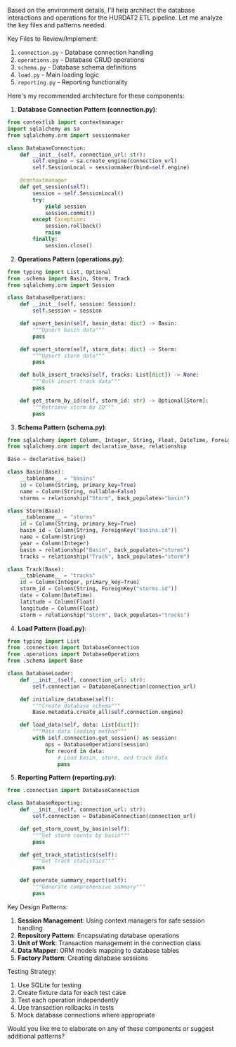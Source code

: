 Based on the environment details, I'll help architect the database interactions and operations for the HURDAT2 ETL pipeline. Let me analyze the key files and patterns needed.

Key Files to Review/Implement:
1. `connection.py` - Database connection handling
2. `operations.py` - Database CRUD operations
3. `schema.py` - Database schema definitions
4. `load.py` - Main loading logic
5. `reporting.py` - Reporting functionality

Here's my recommended architecture for these components:

1. **Database Connection Pattern (connection.py)**:
```python
from contextlib import contextmanager
import sqlalchemy as sa
from sqlalchemy.orm import sessionmaker

class DatabaseConnection:
    def __init__(self, connection_url: str):
        self.engine = sa.create_engine(connection_url)
        self.SessionLocal = sessionmaker(bind=self.engine)

    @contextmanager
    def get_session(self):
        session = self.SessionLocal()
        try:
            yield session
            session.commit()
        except Exception:
            session.rollback()
            raise
        finally:
            session.close()
```

2. **Operations Pattern (operations.py)**:
```python
from typing import List, Optional
from .schema import Basin, Storm, Track
from sqlalchemy.orm import Session

class DatabaseOperations:
    def __init__(self, session: Session):
        self.session = session

    def upsert_basin(self, basin_data: dict) -> Basin:
        """Upsert basin data"""
        pass

    def upsert_storm(self, storm_data: dict) -> Storm:
        """Upsert storm data"""
        pass

    def bulk_insert_tracks(self, tracks: List[dict]) -> None:
        """Bulk insert track data"""
        pass

    def get_storm_by_id(self, storm_id: str) -> Optional[Storm]:
        """Retrieve storm by ID"""
        pass
```

3. **Schema Pattern (schema.py)**:
```python
from sqlalchemy import Column, Integer, String, Float, DateTime, ForeignKey
from sqlalchemy.orm import declarative_base, relationship

Base = declarative_base()

class Basin(Base):
    __tablename__ = "basins"
    id = Column(String, primary_key=True)
    name = Column(String, nullable=False)
    storms = relationship("Storm", back_populates="basin")

class Storm(Base):
    __tablename__ = "storms"
    id = Column(String, primary_key=True)
    basin_id = Column(String, ForeignKey("basins.id"))
    name = Column(String)
    year = Column(Integer)
    basin = relationship("Basin", back_populates="storms")
    tracks = relationship("Track", back_populates="storm")

class Track(Base):
    __tablename__ = "tracks"
    id = Column(Integer, primary_key=True)
    storm_id = Column(String, ForeignKey("storms.id"))
    date = Column(DateTime)
    latitude = Column(Float)
    longitude = Column(Float)
    storm = relationship("Storm", back_populates="tracks")
```

4. **Load Pattern (load.py)**:
```python
from typing import List
from .connection import DatabaseConnection
from .operations import DatabaseOperations
from .schema import Base

class DatabaseLoader:
    def __init__(self, connection_url: str):
        self.connection = DatabaseConnection(connection_url)

    def initialize_database(self):
        """Create database schema"""
        Base.metadata.create_all(self.connection.engine)

    def load_data(self, data: List[dict]):
        """Main data loading method"""
        with self.connection.get_session() as session:
            ops = DatabaseOperations(session)
            for record in data:
                # Load basin, storm, and track data
                pass
```

5. **Reporting Pattern (reporting.py)**:
```python
from .connection import DatabaseConnection

class DatabaseReporting:
    def __init__(self, connection_url: str):
        self.connection = DatabaseConnection(connection_url)

    def get_storm_count_by_basin(self):
        """Get storm counts by basin"""
        pass

    def get_track_statistics(self):
        """Get track statistics"""
        pass

    def generate_summary_report(self):
        """Generate comprehensive summary"""
        pass
```

Key Design Patterns:
1. **Session Management**: Using context managers for safe session handling
2. **Repository Pattern**: Encapsulating database operations
3. **Unit of Work**: Transaction management in the connection class
4. **Data Mapper**: ORM models mapping to database tables
5. **Factory Pattern**: Creating database sessions

Testing Strategy:
1. Use SQLite for testing
2. Create fixture data for each test case
3. Test each operation independently
4. Use transaction rollbacks in tests
5. Mock database connections where appropriate

Would you like me to elaborate on any of these components or suggest additional patterns?
